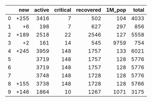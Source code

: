 |    |   new |   active |   critical |   recovered |   1M_pop |   total |
|---:|------:|---------:|-----------:|------------:|---------:|--------:|
|  0 |  +255 |     3416 |          7 |         502 |      104 |    4033 |
|  1 |    +6 |      198 |          7 |         627 |      297 |     856 |
|  2 |  +189 |     2518 |         22 |        2546 |      127 |    5558 |
|  3 |    +2 |      161 |         14 |         545 |     9759 |     754 |
|  4 |  +245 |     3959 |        148 |        1757 |      133 |    6021 |
|  5 |       |     3719 |        148 |        1757 |      128 |    5776 |
|  6 |       |     3719 |        148 |        1757 |      128 |    5776 |
|  7 |       |     3748 |        148 |        1728 |      128 |    5776 |
|  8 |  +155 |     3738 |        148 |        1728 |      128 |    5766 |
|  9 |  +146 |     1864 |         10 |        1267 |     1071 |    3175 |